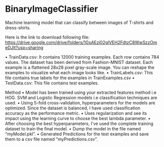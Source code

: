 # BinaryImageClassifier
Machine learning model that can classify between images of T-shirts and dress-shirts.


Here is the link to download following file: 
https://drive.google.com/drive/folders/1GsAEzi02glVEH2FdtzC8WwSzzOmeDJlt?usp=sharing

• TrainData.csv: It contains 12000 training examples. Each row contains 784 values. The dataset has been derived from Fashion-MNIST dataset. 
Each example is a flattened 28x28 pixel gray-scale image. You can reshape the examples to visualize what each image looks
like.
• TrainLabels.csv: This file contains true labels for the examples in TrainExamples.csv
• TestData.csv: This file contains test examples.


Method
• Model has been trained using your extracted features method i.e HOG. SVM and Logistic Regression models i.e classification techniques are used. 
• Using 5-fold cross-validation, hyperparameters for the models are optimized. Since the dataset is balanced, I have used classification accuracy as the performance metric.
• Uses regularization and see its impact using the learning curve to choose the best lambda parameter.
• After choosing the best hyperparameters, I've used the complete training dataset to train the final model. 
• Dump the model in the file named “myModel.pkl”. 
• Generated Predictions for the test examples and save them to a csv file named “myPredictions.csv”.

